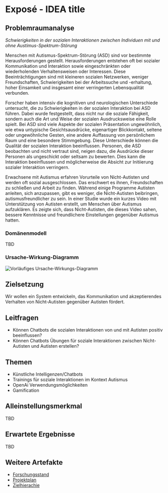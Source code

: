# Exposé - IDEA title

## Problemraumanalyse

*Schwierigkeiten in der sozialen Interaktionen zwischen Individuen mit und ohne Austimus-Spektrum-Störung*

Menschen mit Autismus-Spektrum-Störung (ASD) sind vor bestimmte Herausforderungen gestellt. Herausforderungen entstehen oft bei sozialer Kommunikation und Interaktion sowie eingeschränkten oder wiederholenden Verhaltensweisen oder Interessen. Diese Beeinträchtigungen sind mit kleineren sozialen Netzwerken, weniger Freundschaften, Schwierigkeiten bei der Arbeitssuche und -erhaltung, hoher Einsamkeit und insgesamt einer verringerten Lebensqualität verbunden. 

Forscher haben intensiv die kognitiven und neurologischen Unterschiede untersucht, die zu Schwierigkeiten in der sozialen Interaktion bei ASD führen. Dabei wurde festgestellt, dass nicht nur die soziale Fähigkeit, sondern auch die Art und Weise der sozialen Ausdrucksweise eine Rolle spielt. Bei ASD sind viele Aspekte der sozialen Präsentation ungewöhnlich, wie etwa untypische Gesichtsausdrücke, eigenartiger Blickkontakt, seltene oder ungewöhnliche Gesten, eine andere Auffassung von persönlichem Raum und eine besondere Stimmgebung. Diese Unterschiede können die Qualität der sozialen Interaktion beeinflussen. Personen, die ASD beobachten und nicht vertraut sind, neigen dazu, die Ausdrücke dieser Personen als ungeschickt oder seltsam zu bewerten. Dies kann die Interaktion beeinflussen und möglicherweise die Absicht zur Initiierung sozialer Interaktion verringern.

Erwachsene mit Autismus erfahren Vorurteile von Nicht-Autisten und werden oft sozial ausgeschlossen. Das erschwert es ihnen, Freundschaften zu schließen und Arbeit zu finden. Während einige Programme Autisten anleiten, sich anzupassen, gibt es weniger, die Nicht-Autisten beibringen, autismusfreundlicher zu sein. In einer Studie wurde ein kurzes Video mit Unterstützung von Autisten erstellt, um Menschen über Autismus aufzuklären. Es zeigte sich, dass Nicht-Autisten, die dieses Video sahen, bessere Kenntnisse und freundlichere Einstellungen gegenüber Autismus hatten.

### Domänenmodell

TBD

### Ursache-Wirkung-Diagramm

![Vorläufiges Ursache-Wirkungs-Diagramm](https://github.com/raziel-razmattaz/EPWS2324EngelHatzkeBreidbach/assets/116623272/fdd04687-a7e6-4194-892d-5eec860b9854)

## Zielsetzung

Wir wollen ein System entwickeln, das Kommunikation und akzeptierendes Verhalten von Nicht-Autisten gegenüber Autisten fördert.

## Leitfragen

- Können Chatbots die sozialen Interaktionen von und mit Autisten positiv beeinflussen?
- Können Chatbots Übungen für soziale Interaktionen zwischen Nicht-Autisten und Autisten erstellen?

## Themen 
- Künstliche Intelligenzen/Chatbots
- Trainings für soziale Interaktionen im Kontext Autismus
- OpenAi Verwendungsmöglichkeiten
- Gamification

## Alleinstellungsmerkmal

TBD

## Erwartete Ergebnisse

TBD

## Weitere Artefakte

- [Forschungsstand](Artefacts/Quellen.md)
- [Projektplan](Artefacts/Projektplan.md)
- [Zielhierachie](Artefacts/Zielhierachie.md)
